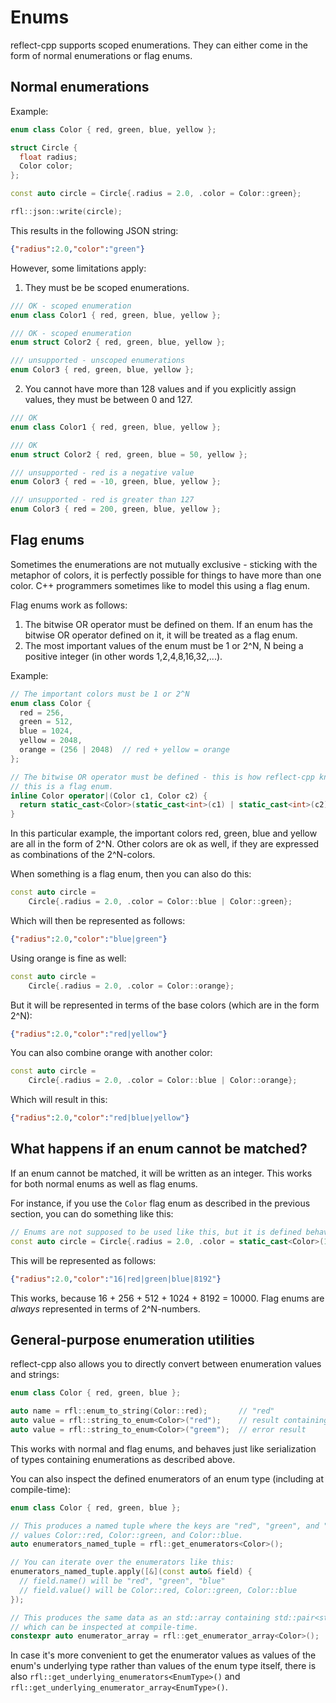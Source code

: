 # Enums

reflect-cpp supports scoped enumerations. They can either come in the form of normal enumerations or flag enums.

## Normal enumerations

Example:

```cpp
enum class Color { red, green, blue, yellow };

struct Circle {
  float radius;
  Color color;
};

const auto circle = Circle{.radius = 2.0, .color = Color::green};

rfl::json::write(circle);
```

This results in the following JSON string:

```json
{"radius":2.0,"color":"green"}
```

However, some limitations apply:

1. They must be be scoped enumerations.

```cpp
/// OK - scoped enumeration
enum class Color1 { red, green, blue, yellow };

/// OK - scoped enumeration
enum struct Color2 { red, green, blue, yellow };

/// unsupported - unscoped enumerations
enum Color3 { red, green, blue, yellow };
```

2. You cannot have more than 128 values and if you explicitly assign values, they must be between 0 and 127.

```cpp
/// OK
enum class Color1 { red, green, blue, yellow };

/// OK
enum struct Color2 { red, green, blue = 50, yellow };

/// unsupported - red is a negative value
enum Color3 { red = -10, green, blue, yellow };

/// unsupported - red is greater than 127
enum Color3 { red = 200, green, blue, yellow };
```

## Flag enums

Sometimes the enumerations are not mutually exclusive - sticking with the metaphor of colors, it is perfectly
possible for things to have more than one color. C++ programmers sometimes like to model this using a flag enum.

Flag enums work as follows:

1. The bitwise OR operator must be defined on them. If an enum has the bitwise OR operator defined on it, it will be treated as a flag enum.
2. The most important values of the enum must be 1 or 2^N, N being a positive integer (in other words 1,2,4,8,16,32,...).

Example:

```cpp
// The important colors must be 1 or 2^N
enum class Color {
  red = 256,
  green = 512,
  blue = 1024,
  yellow = 2048,
  orange = (256 | 2048)  // red + yellow = orange
};

// The bitwise OR operator must be defined - this is how reflect-cpp knows that
// this is a flag enum.
inline Color operator|(Color c1, Color c2) {
  return static_cast<Color>(static_cast<int>(c1) | static_cast<int>(c2));
}
```

In this particular example, the important colors red, green, blue and yellow are all in the form of 2^N. 
Other colors are ok as well, if they are expressed as combinations of the 2^N-colors. 

When something is a flag enum, then you can also do this:

```cpp
const auto circle =
    Circle{.radius = 2.0, .color = Color::blue | Color::green};
```

Which will then be represented as follows:

```json
{"radius":2.0,"color":"blue|green"}
```

Using orange is fine as well:

```cpp
const auto circle =
    Circle{.radius = 2.0, .color = Color::orange};
```

But it will be represented in terms of the base colors (which are in the form 2^N):

```json
{"radius":2.0,"color":"red|yellow"}
```

You can also combine orange with another color:

```cpp
const auto circle =
    Circle{.radius = 2.0, .color = Color::blue | Color::orange};
```

Which will result in this:

```json
{"radius":2.0,"color":"red|blue|yellow"}
```

## What happens if an enum cannot be matched?

If an enum cannot be matched, it will be written as an integer. This works for both normal enums as well as flag enums.

For instance, if you use the `Color` flag enum as described in the previous section, you can do something like this:

```cpp
// Enums are not supposed to be used like this, but it is defined behavior for scoped enumerations.
const auto circle = Circle{.radius = 2.0, .color = static_cast<Color>(10000)};
```

This will be represented as follows:

```json
{"radius":2.0,"color":"16|red|green|blue|8192"}
```

This works, because 16 + 256 + 512 + 1024 + 8192 = 10000. Flag enums are *always* represented in terms of 2^N-numbers.

## General-purpose enumeration utilities

reflect-cpp also allows you to directly convert between enumeration values and strings:

```cpp
enum class Color { red, green, blue };

auto name = rfl::enum_to_string(Color::red);       // "red"
auto value = rfl::string_to_enum<Color>("red");    // result containing Color::red
auto value = rfl::string_to_enum<Color>("greem");  // error result
```

This works with normal and flag enums, and behaves just like serialization of types containing enumerations as described above.

You can also inspect the defined enumerators of an enum type (including at compile-time):

```cpp
enum class Color { red, green, blue };

// This produces a named tuple where the keys are "red", "green", and "blue", with corresponding
// values Color::red, Color::green, and Color::blue.
auto enumerators_named_tuple = rfl::get_enumerators<Color>();

// You can iterate over the enumerators like this:
enumerators_named_tuple.apply([&](const auto& field) {
  // field.name() will be "red", "green", "blue"
  // field.value() will be Color::red, Color::green, Color::blue
});

// This produces the same data as an std::array containing std::pair<std::string_view, Color>,
// which can be inspected at compile-time.
constexpr auto enumerator_array = rfl::get_enumerator_array<Color>();
```

In case it's more convenient to get the enumerator values as values of the enum's underlying type rather than values of the enum type itself,
there is also `rfl::get_underlying_enumerators<EnumType>()` and `rfl::get_underlying_enumerator_array<EnumType>()`.
